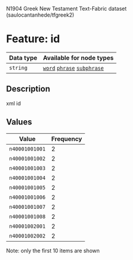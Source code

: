 <p>N1904 Greek New Testament Text-Fabric dataset (saulocantanhede/tfgreek2)</p>

<h1>Feature: id</h1>

<table>
<thead>
<tr>
  <th>Data type</th>
  <th>Available for node types</th>
</tr>
</thead>
<tbody>
<tr>
  <td><code>string</code></td>
  <td><A HREF="featurebynodetype.md#word"><code>word</code></A> <A HREF="featurebynodetype.md#phrase"><code>phrase</code></A> <A HREF="featurebynodetype.md#subphrase"><code>subphrase</code></A></td>
</tr>
</tbody>
</table>

<h2>Description</h2>

<p>xml id</p>

<h2>Values</h2>

<table>
<thead>
<tr>
  <th>Value</th>
  <th>Frequency</th>
</tr>
</thead>
<tbody>
<tr>
  <td><code>n40001001001</code></td>
  <td>2</td>
</tr>
<tr>
  <td><code>n40001001002</code></td>
  <td>2</td>
</tr>
<tr>
  <td><code>n40001001003</code></td>
  <td>2</td>
</tr>
<tr>
  <td><code>n40001001004</code></td>
  <td>2</td>
</tr>
<tr>
  <td><code>n40001001005</code></td>
  <td>2</td>
</tr>
<tr>
  <td><code>n40001001006</code></td>
  <td>2</td>
</tr>
<tr>
  <td><code>n40001001007</code></td>
  <td>2</td>
</tr>
<tr>
  <td><code>n40001001008</code></td>
  <td>2</td>
</tr>
<tr>
  <td><code>n40001002001</code></td>
  <td>2</td>
</tr>
<tr>
  <td><code>n40001002002</code></td>
  <td>2</td>
</tr>
</tbody>
</table>

<p>Note: only the first 10 items are shown</p>
